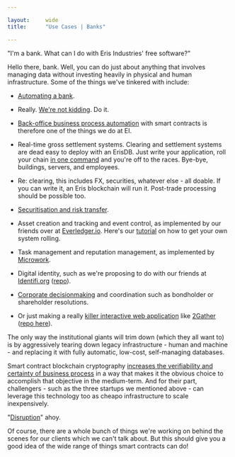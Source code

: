 ```yaml
---

layout:     wide
title:      "Use Cases | Banks"

---
```


"I'm a bank. What can I do with Eris Industries' free software?"

Hello there, bank. Well, you can do just about anything that involves managing data without investing heavily in physical and human infrastructure. Some of the things we've tinkered with include:

* [Automating a bank](https://eng.erisindustries.com/tutorials/2015/03/11/solidity-1/).

* Really. [We're not kidding](https://eng.erisindustries.com/tutorials/2015/03/12/solidity-2/). Do it.

* [Back-office business process automation](https://github.com/eris-ltd/eris-std-lib/blob/master/examples/payroll.sol) with smart contracts is therefore one of the things we do at EI.

* Real-time gross settlement systems. Clearing and settlement systems are dead easy to deploy with an ErisDB. Just write your application, roll your chain [in one command](https://eng.erisindustries.com/tutorials/2015/04/25/make-thelonious-chain/) and you're off to the races. Bye-bye, buildings, servers, and employees.

* Re: clearing, this includes FX, securities, whatever else - all doable. If you can write it, an Eris blockchain will run it. Post-trade processing should be possible too.

* [Securitisation and risk transfer](https://db.erisindustries.com/distributed%20business/2015/04/28/smart-securitisation/).

* Asset creation and tracking and event control, as implemented by our friends over at [Everledger.io](http://www.everledger.io/smart_contracts). Here's our [tutorial](https://db.erisindustries.com/legal%20tech/2015/05/01/tracking-digits/) on how to get your own system rolling.

* Task management and reputation management, as implemented by [Microwork](https://bitcoinmagazine.com/20313/microwork-io-uses-smart-contracts-coordinate-small-tasks-worldwide/).

* Digital identity, such as we're proposing to do with our friends at [Identifi.org](http://identifi.org) ([repo](https://github.com/identifi/identifi)).

* [Corporate decisionmaking](https://github.com/project-douglas/eris) and coordination such as bondholder or shareholder resolutions.

* Or just making a really [killer interactive web application](http://blog.confluent.io/2015/05/27/using-logs-to-build-a-solid-data-infrastructure-or-why-dual-writes-are-a-bad-idea/) like [2Gather](https://eng.erisindustries.com/tutorials/2015/04/07/2gather/) ([repo here](https://github.com/eris-ltd/2gather)).

The only way the institutional giants will trim down (which they all want to) is by aggressively tearing down legacy infrastructure - human and machine - and replacing it with fully automatic, low-cost, self-managing databases.

Smart contract blockchain cryptography [increases the verifiability and certainty of business process](https://db.erisindustries.com/business%20in%20emerging%20markets/2015/01/08/on-increasing-verifiability/) in a way that makes it the obvious choice to accomplish that objective in the medium-term. And for their part, challengers - such as the three startups we mentioned above - can leverage this technology too as cheapo infrastructure to scale inexpensively.

"[Disruption](http://www.econlib.org/library/Enc/CreativeDestruction.html)" ahoy.

Of course, there are a whole bunch of things we're working on behind the scenes for our clients which we can't talk about. But this should give you a good idea of the wide range of things smart contracts can do!

